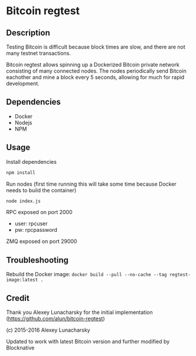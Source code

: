 # Bitcoin regtest

## Description

Testing Bitcoin is difficult because block times are slow, and there are not many testnet transactions.

Bitcoin regtest allows spinning up a Dockerized Bitcoin private network consisting of many connected nodes. The nodes periodically send Bitcoin eachother and mine a block every 5 seconds, allowing for much for rapid development.

## Dependencies

- Docker
- Nodejs
- NPM

## Usage

Install dependencies

```bash
npm install
```

Run nodes (first time running this will take some time because Docker needs to build the container)

```bash
node index.js
```

RPC exposed on port 2000

- user: rpcuser
- pw: rpcpassword

ZMQ exposed on port 29000

## Troubleshooting

Rebuild the Docker image: `docker build --pull --no-cache --tag regtest-image:latest .`

## Credit

Thank you Alexey Lunacharsky for the initial implementation (https://github.com/alun/bitcoin-regtest)

(c) 2015-2016 Alexey Lunacharsky

Updated to work with latest Bitcoin version and further modified by Blocknative
